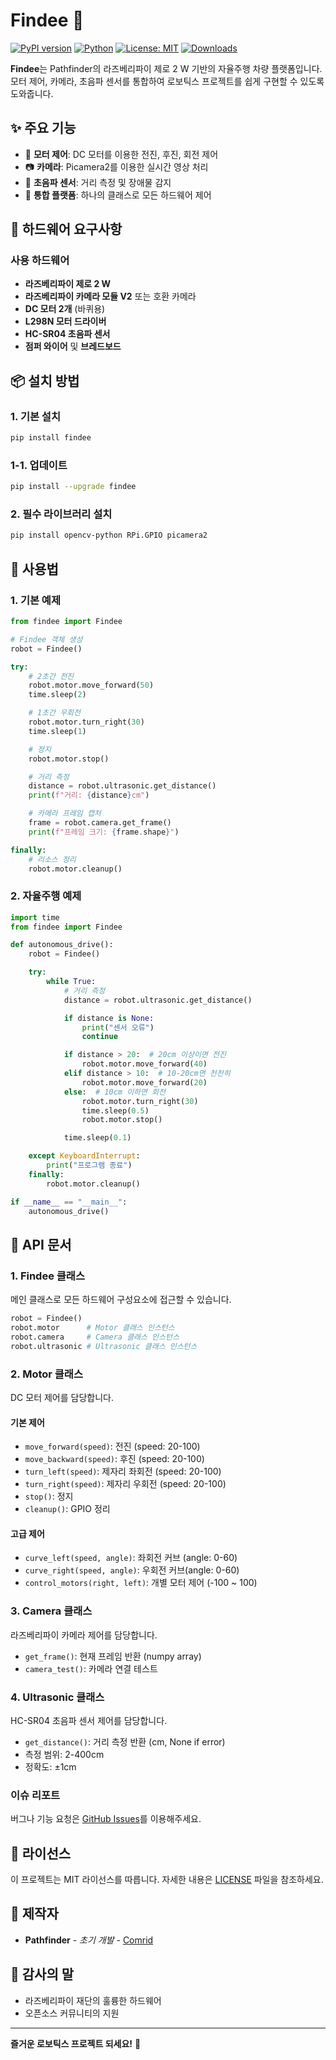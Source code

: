 # Findee 🚗

[![PyPI version](https://badge.fury.io/py/findee.svg)](https://badge.fury.io/py/findee)
[![Python](https://img.shields.io/pypi/pyversions/findee.svg)](https://pypi.org/project/findee/)
[![License: MIT](https://img.shields.io/badge/License-MIT-yellow.svg)](https://opensource.org/licenses/MIT)
[![Downloads](https://pepy.tech/badge/findee)](https://pepy.tech/project/findee)

**Findee**는 Pathfinder의 라즈베리파이 제로 2 W 기반의 자율주행 차량 플랫폼입니다. 모터 제어, 카메라, 초음파 센서를 통합하여 로보틱스 프로젝트를 쉽게 구현할 수 있도록 도와줍니다.

## ✨ 주요 기능

- 🚗 **모터 제어**: DC 모터를 이용한 전진, 후진, 회전 제어
- 📷 **카메라**: Picamera2를 이용한 실시간 영상 처리
- 📡 **초음파 센서**: 거리 측정 및 장애물 감지
- 🎯 **통합 플랫폼**: 하나의 클래스로 모든 하드웨어 제어

## 🔧 하드웨어 요구사항

### 사용 하드웨어
- **라즈베리파이 제로 2 W**
- **라즈베리파이 카메라 모듈 V2** 또는 호환 카메라
- **DC 모터 2개** (바퀴용)
- **L298N 모터 드라이버**
- **HC-SR04 초음파 센서**
- **점퍼 와이어** 및 **브레드보드**

## 📦 설치 방법

### 1. 기본 설치
```bash
pip install findee
```
### 1-1. 업데이트
```bash
pip install --upgrade findee
```

### 2. 필수 라이브러리 설치
```bash
pip install opencv-python RPi.GPIO picamera2
```

## 🚀 사용법

### 1. 기본 예제
```python
from findee import Findee

# Findee 객체 생성
robot = Findee()

try:
    # 2초간 전진
    robot.motor.move_forward(50)
    time.sleep(2)

    # 1초간 우회전
    robot.motor.turn_right(30)
    time.sleep(1)

    # 정지
    robot.motor.stop()

    # 거리 측정
    distance = robot.ultrasonic.get_distance()
    print(f"거리: {distance}cm")

    # 카메라 프레임 캡처
    frame = robot.camera.get_frame()
    print(f"프레임 크기: {frame.shape}")

finally:
    # 리소스 정리
    robot.motor.cleanup()
```

### 2. 자율주행 예제
```python
import time
from findee import Findee

def autonomous_drive():
    robot = Findee()

    try:
        while True:
            # 거리 측정
            distance = robot.ultrasonic.get_distance()

            if distance is None:
                print("센서 오류")
                continue

            if distance > 20:  # 20cm 이상이면 전진
                robot.motor.move_forward(40)
            elif distance > 10:  # 10-20cm면 천천히
                robot.motor.move_forward(20)
            else:  # 10cm 이하면 회전
                robot.motor.turn_right(30)
                time.sleep(0.5)
                robot.motor.stop()

            time.sleep(0.1)

    except KeyboardInterrupt:
        print("프로그램 종료")
    finally:
        robot.motor.cleanup()

if __name__ == "__main__":
    autonomous_drive()
```

## 📖 API 문서

### 1. Findee 클래스
메인 클래스로 모든 하드웨어 구성요소에 접근할 수 있습니다.

```python
robot = Findee()
robot.motor      # Motor 클래스 인스턴스
robot.camera     # Camera 클래스 인스턴스
robot.ultrasonic # Ultrasonic 클래스 인스턴스
```

### 2. Motor 클래스
DC 모터 제어를 담당합니다.

#### 기본 제어
- `move_forward(speed)`: 전진 (speed: 20-100)
- `move_backward(speed)`: 후진 (speed: 20-100)
- `turn_left(speed)`: 제자리 좌회전 (speed: 20-100)
- `turn_right(speed)`: 제자리 우회전 (speed: 20-100)
- `stop()`: 정지
- `cleanup()`: GPIO 정리

#### 고급 제어
- `curve_left(speed, angle)`: 좌회전 커브 (angle: 0-60)
- `curve_right(speed, angle)`: 우회전 커브(angle: 0-60)
- `control_motors(right, left)`: 개별 모터 제어 (-100 ~ 100)

### 3. Camera 클래스
라즈베리파이 카메라 제어를 담당합니다.

- `get_frame()`: 현재 프레임 반환 (numpy array)
- `camera_test()`: 카메라 연결 테스트

### 4. Ultrasonic 클래스
HC-SR04 초음파 센서 제어를 담당합니다.

- `get_distance()`: 거리 측정 반환 (cm, None if error)
- 측정 범위: 2-400cm
- 정확도: ±1cm


### 이슈 리포트
버그나 기능 요청은 [GitHub Issues](https://github.com/Comrid/findee/issues)를 이용해주세요.

## 📄 라이선스

이 프로젝트는 MIT 라이선스를 따릅니다. 자세한 내용은 [LICENSE](LICENSE) 파일을 참조하세요.

## 👥 제작자

- **Pathfinder** - *초기 개발* - [Comrid](https://github.com/Comrid)

## 🙏 감사의 말

- 라즈베리파이 재단의 훌륭한 하드웨어
- 오픈소스 커뮤니티의 지원

---


**즐거운 로보틱스 프로젝트 되세요!** 🚀